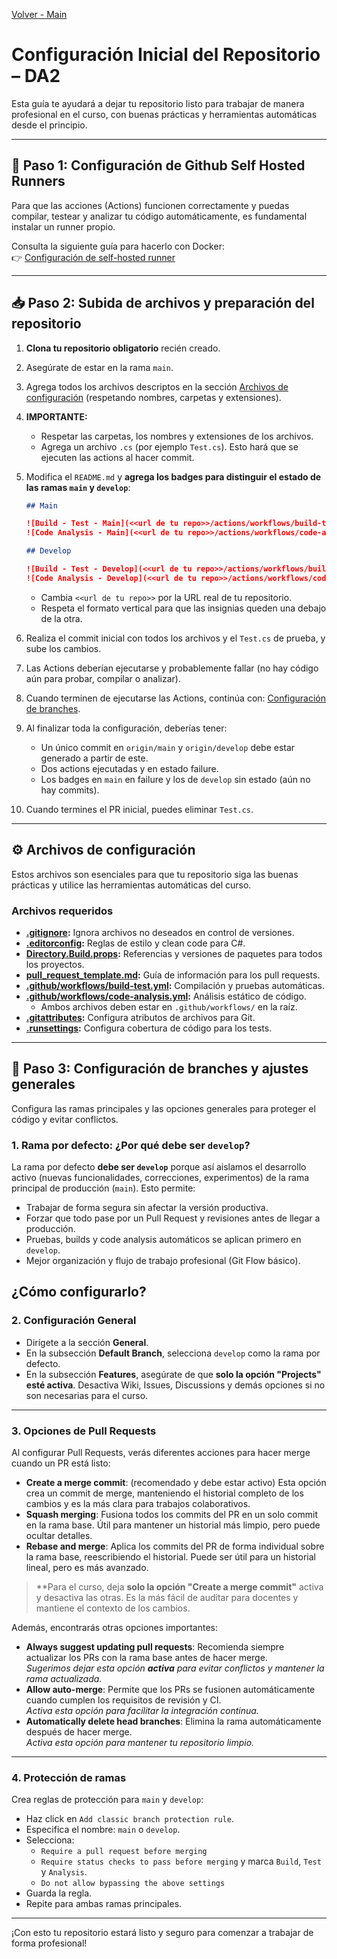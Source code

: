 [Volver - Main](https://github.com/IngSoft-DA2/DA2-Tecnologia)

# Configuración Inicial del Repositorio – DA2

Esta guía te ayudará a dejar tu repositorio listo para trabajar de manera profesional en el curso, con buenas prácticas y herramientas automáticas desde el principio.

---

## 🚦 Paso 1: Configuración de Github Self Hosted Runners

Para que las acciones (Actions) funcionen correctamente y puedas compilar, testear y analizar tu código automáticamente, es fundamental instalar un runner propio.

Consulta la siguiente guía para hacerlo con Docker:  
👉 [Configuración de self-hosted runner](https://github.com/IngSoft-DA2/DA2-Tecnologia/blob/main/github-self-hosted-runner-docker.md)

---

## 📥 Paso 2: Subida de archivos y preparación del repositorio

1. **Clona tu repositorio obligatorio** recién creado.
2. Asegúrate de estar en la rama `main`.
3. Agrega todos los archivos descriptos en la sección [Archivos de configuración](#archivos-de-configuración) (respetando nombres, carpetas y extensiones).
4. **IMPORTANTE:**  
   - Respetar las carpetas, los nombres y extensiones de los archivos.
   - Agrega un archivo `.cs` (por ejemplo `Test.cs`). Esto hará que se ejecuten las actions al hacer commit.
5. Modifica el `README.md` y **agrega los badges para distinguir el estado de las ramas `main` y `develop`**:

   ```md
   ## Main

   ![Build - Test - Main](<<url de tu repo>>/actions/workflows/build-test.yml/badge.svg?branch=main&event=push)
   ![Code Analysis - Main](<<url de tu repo>>/actions/workflows/code-analysis.yml/badge.svg?branch=main&event=push)

   ## Develop

   ![Build - Test - Develop](<<url de tu repo>>/actions/workflows/build-test.yml/badge.svg?branch=develop&event=push)
   ![Code Analysis - Develop](<<url de tu repo>>/actions/workflows/code-analysis.yml/badge.svg?branch=develop&event=push)
   ```

   - Cambia `<<url de tu repo>>` por la URL real de tu repositorio.
   - Respeta el formato vertical para que las insignias queden una debajo de la otra.

6. Realiza el commit inicial con todos los archivos y el `Test.cs` de prueba, y sube los cambios.
7. Las Actions deberían ejecutarse y probablemente fallar (no hay código aún para probar, compilar o analizar).
8. Cuando terminen de ejecutarse las Actions, continúa con: [Configuración de branches](#configuración-de-branches).
9. Al finalizar toda la configuración, deberías tener:
   - Un único commit en `origin/main` y `origin/develop` debe estar generado a partir de este.
   - Dos actions ejecutadas y en estado failure.
   - Los badges en `main` en failure y los de `develop` sin estado (aún no hay commits).
10. Cuando termines el PR inicial, puedes eliminar `Test.cs`.

---

## ⚙️ Archivos de configuración

Estos archivos son esenciales para que tu repositorio siga las buenas prácticas y utilice las herramientas automáticas del curso.

### Archivos requeridos

- **[.gitignore](https://github.com/daniel18acevedo/DA2-Tecnologia/blob/repo-configuration/.gitignore):** Ignora archivos no deseados en control de versiones.
- **[.editorconfig](https://github.com/daniel18acevedo/DA2-Tecnologia/blob/repo-configuration/.editorconfig):** Reglas de estilo y clean code para C#.
- **[Directory.Build.props](https://github.com/daniel18acevedo/DA2-Tecnologia/blob/repo-configuration/Directory.Build.props):** Referencias y versiones de paquetes para todos los proyectos.
- **[pull_request_template.md](https://github.com/daniel18acevedo/DA2-Tecnologia/blob/repo-configuration/pull_request_template.md):** Guía de información para los pull requests.
- **[.github/workflows/build-test.yml](https://github.com/daniel18acevedo/DA2-Tecnologia/blob/repo-configuration/.github/workflows/build-test.yml):** Compilación y pruebas automáticas.
- **[.github/workflows/code-analysis.yml](https://github.com/daniel18acevedo/DA2-Tecnologia/blob/repo-configuration/.github/workflows/code-analysis.yml):** Análisis estático de código.
  - Ambos archivos deben estar en `.github/workflows/` en la raíz.
- **[.gitattributes](https://github.com/daniel18acevedo/DA2-Tecnologia/blob/repo-configuration/.gitattributes):** Configura atributos de archivos para Git.
- **[.runsettings](https://github.com/IngSoft-DA2/DA2-Tecnologia/blob/repo-configuration/.runsettings):** Configura cobertura de código para los tests.

---

## 🔀 Paso 3: Configuración de branches y ajustes generales

Configura las ramas principales y las opciones generales para proteger el código y evitar conflictos.

### 1. Rama por defecto: ¿Por qué debe ser `develop`?

La rama por defecto **debe ser `develop`** porque así aislamos el desarrollo activo (nuevas funcionalidades, correcciones, experimentos) de la rama principal de producción (`main`). Esto permite:

- Trabajar de forma segura sin afectar la versión productiva.
- Forzar que todo pase por un Pull Request y revisiones antes de llegar a producción.
- Pruebas, builds y code analysis automáticos se aplican primero en `develop`.
- Mejor organización y flujo de trabajo profesional (Git Flow básico).

**¿Cómo configurarlo?**
---

### 2. Configuración General

- Dirígete a la sección **General**.
- En la subsección **Default Branch**, selecciona `develop` como la rama por defecto.
- En la subsección **Features**, asegúrate de que **solo la opción "Projects" esté activa**. Desactiva Wiki, Issues, Discussions y demás opciones si no son necesarias para el curso.
---

### 3. Opciones de Pull Requests

Al configurar Pull Requests, verás diferentes acciones para hacer merge cuando un PR está listo:

- **Create a merge commit**: (recomendado y debe estar activo) Esta opción crea un commit de merge, manteniendo el historial completo de los cambios y es la más clara para trabajos colaborativos.
- **Squash merging**: Fusiona todos los commits del PR en un solo commit en la rama base. Útil para mantener un historial más limpio, pero puede ocultar detalles.
- **Rebase and merge**: Aplica los commits del PR de forma individual sobre la rama base, reescribiendo el historial. Puede ser útil para un historial lineal, pero es más avanzado.

> **Para el curso, deja **solo la opción "Create a merge commit"** activa y desactiva las otras. Es la más fácil de auditar para docentes y mantiene el contexto de los cambios.

Además, encontrarás otras opciones importantes:
- **Always suggest updating pull requests**: Recomienda siempre actualizar los PRs con la rama base antes de hacer merge.  
  _Sugerimos dejar esta opción **activa** para evitar conflictos y mantener la rama actualizada._
- **Allow auto-merge**: Permite que los PRs se fusionen automáticamente cuando cumplen los requisitos de revisión y CI.  
  _Activa esta opción para facilitar la integración continua._
- **Automatically delete head branches**: Elimina la rama automáticamente después de hacer merge.  
  _Activa esta opción para mantener tu repositorio limpio._

---

### 4. Protección de ramas

Crea reglas de protección para `main` y `develop`:
- Haz click en `Add classic branch protection rule`.
- Especifica el nombre: `main` o `develop`.
- Selecciona:
  - `Require a pull request before merging`
  - `Require status checks to pass before merging` y marca `Build`, `Test` y `Analysis`.
  - `Do not allow bypassing the above settings`
- Guarda la regla.
- Repite para ambas ramas principales.

---

¡Con esto tu repositorio estará listo y seguro para comenzar a trabajar de forma profesional!
